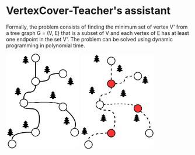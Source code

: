 # VertexCover-Teacher's assistant
Formally, the problem consists of finding the minimum set of vertex V' from a tree graph G = (V, E) that is a subset of V and each vertex of E has at least one endpoint in the set V'. 
The problem can be solved using dynamic programming in polynomial time.

<img src="https://github.com/oaugusto/VertexCover-TA/blob/master/doc/trilha_a.png" alt="trilha_a" width="200"/> <img src="https://github.com/oaugusto/VertexCover-TA/blob/master/doc/trilha_c.png" alt="trilha_c" width="200"/>
